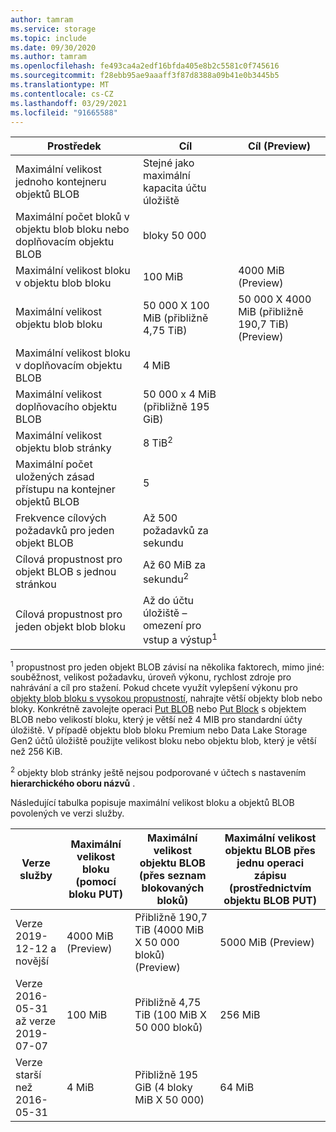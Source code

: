 ```yaml
---
author: tamram
ms.service: storage
ms.topic: include
ms.date: 09/30/2020
ms.author: tamram
ms.openlocfilehash: fe493ca4a2edf16bfda405e8b2c5581c0f745616
ms.sourcegitcommit: f28ebb95ae9aaaff3f87d8388a09b41e0b3445b5
ms.translationtype: MT
ms.contentlocale: cs-CZ
ms.lasthandoff: 03/29/2021
ms.locfileid: "91665588"
---
```

| Prostředek | Cíl | Cíl (Preview) |
|-|-|-|
| Maximální velikost jednoho kontejneru objektů BLOB | Stejné jako maximální kapacita účtu úložiště |  |
| Maximální počet bloků v objektu blob bloku nebo doplňovacím objektu BLOB | bloky 50 000 |  |
| Maximální velikost bloku v objektu blob bloku | 100 MiB | 4000 MiB (Preview) |
| Maximální velikost objektu blob bloku | 50 000 X 100 MiB (přibližně 4,75 TiB) | 50 000 X 4000 MiB (přibližně 190,7 TiB) (Preview) |
| Maximální velikost bloku v doplňovacím objektu BLOB | 4 MiB |  |
| Maximální velikost doplňovacího objektu BLOB | 50 000 x 4 MiB (přibližně 195 GiB) |  |
| Maximální velikost objektu blob stránky | 8 TiB<sup>2</sup> |  |
| Maximální počet uložených zásad přístupu na kontejner objektů BLOB | 5 |  |
| Frekvence cílových požadavků pro jeden objekt BLOB | Až 500 požadavků za sekundu |  |
| Cílová propustnost pro objekt BLOB s jednou stránkou | Až 60 MiB za sekundu<sup>2</sup> |  |
| Cílová propustnost pro jeden objekt blob bloku | Až do účtu úložiště – omezení pro vstup a výstup<sup>1</sup> |  |

<sup>1</sup> propustnost pro jeden objekt BLOB závisí na několika faktorech, mimo jiné: souběžnost, velikost požadavku, úroveň výkonu, rychlost zdroje pro nahrávání a cíl pro stažení. Pokud chcete využít vylepšení výkonu pro [objekty blob bloku s vysokou propustností](https://azure.microsoft.com/blog/high-throughput-with-azure-blob-storage/), nahrajte větší objekty blob nebo bloky. Konkrétně zavolejte operaci [Put BLOB](/rest/api/storageservices/put-blob) nebo [Put Block](/rest/api/storageservices/put-block) s objektem BLOB nebo velikostí bloku, který je větší než 4 MIB pro standardní účty úložiště. V případě objektu blob bloku Premium nebo Data Lake Storage Gen2 účtů úložiště použijte velikost bloku nebo objektu blob, který je větší než 256 KiB.

<sup>2</sup> objekty blob stránky ještě nejsou podporované v účtech s nastavením **hierarchického oboru názvů** .

Následující tabulka popisuje maximální velikost bloku a objektů BLOB povolených ve verzi služby.

| Verze služby | Maximální velikost bloku (pomocí bloku PUT) | Maximální velikost objektu BLOB (přes seznam blokovaných bloků) | Maximální velikost objektu BLOB přes jednu operaci zápisu (prostřednictvím objektu BLOB PUT) |
|-|-|-|-|
| Verze 2019-12-12 a novější | 4000 MiB (Preview) | Přibližně 190,7 TiB (4000 MiB X 50 000 bloků) (Preview) | 5000 MiB (Preview) |
| Verze 2016-05-31 až verze 2019-07-07 | 100 MiB | Přibližně 4,75 TiB (100 MiB X 50 000 bloků) | 256 MiB |
| Verze starší než 2016-05-31 | 4 MiB | Přibližně 195 GiB (4 bloky MiB X 50 000) | 64 MiB |
